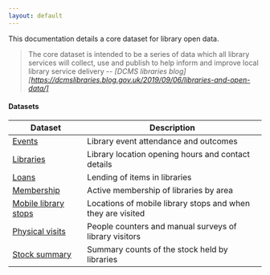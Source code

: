 ```yaml
---
layout: default
---
```


This documentation details a core dataset for library open data.

> The core dataset is intended to be a series of data which all library services will collect, use and publish to help inform and improve local library service delivery
> -- <cite>[DCMS libraries blog][https://dcmslibraries.blog.gov.uk/2019/09/06/libraries-and-open-data/]</cite>

#### Datasets

| Dataset | Description |
| ------ | ----------- |
| [Events](./events) | Library event attendance and outcomes |
| [Libraries](./libraries) | Library location opening hours and contact details |
| [Loans](./loans) | Lending of items in libraries |
| [Membership](./membership) | Active membership of libraries by area |
| [Mobile library stops](./mobile-library-stops) | Locations of mobile library stops and when they are visited |
| [Physical visits](./physical-visits) | People counters and manual surveys of library visitors |
| [Stock summary](./stock-summary) | Summary counts of the stock held by libraries |
